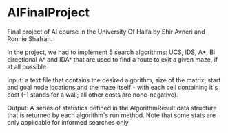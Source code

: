 # AIFinalProject
Final project of AI course in the University Of Haifa by Shir Avneri and Ronnie Shafran.

In the project, we had to implement 5 search algorithms: UCS, IDS, A*, Bi directional A* and IDA* 
that are used to find a route to exit a given maze, if at all possible.

Input:
a text file that contains the desired algorithm, size of the matrix, start and goal node locations
and the maze itself - with each cell containing it's cost (-1 stands for a wall; all other costs 
are none-negative).

Output:
A series of statistics defined in the AlgorithmResult data structure that is returned by each algorithm's
run method. Note that some stats are only applicable for informed searches only.


